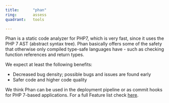 ```yaml
---
title:      "phan"
ring:       assess
quadrant:   tools

---
```

Phan is a static code analyzer for PHP7, which is very fast, since it uses the PHP 7 AST (abstract syntax tree). Phan basically offers some of the safety that otherwise only compiled type-safe languages have - such as checking function references and return types.

We expect at least the following benefits:

-   Decreased bug density; possible bugs and issues are found early
-   Safer code and higher code quality

We think Phan can be used in the deployment pipeline or as commit hooks for PHP 7-based applications. For a full Feature list check [here](https://github.com/etsy/phan#features).
